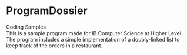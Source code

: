 # ProgramDossier <br />
Coding Samples <br />
This is a sample program made for IB Computer Science at Higher Level <br />
The program includes a simple implementation of a doubly-linked list to keep track of the orders in a restaurant. <br />
